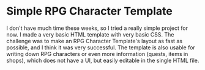 # Simple RPG Character Template

I don't have much time these weeks, so I tried a really simple project for now. I made a very basic HTML template with very basic CSS. The challenge was to make an RPG Character Template's layout as fast as possible, and I think it was very successful. The template is also usable for writing down RPG characters or even more information (quests, items in shops), which does not have a UI, but easily editable in the single HTML file.
